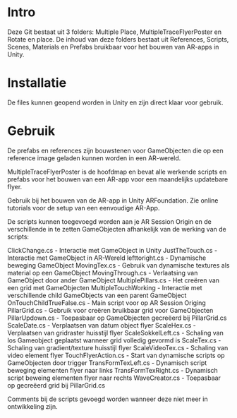 # Intro

Deze Git bestaat uit 3 folders: Multiple Place, MultipleTraceFlyerPoster en Rotate en place. De inhoud van deze folders bestaat uit References, Scripts, Scenes, Materials en Prefabs bruikbaar voor het bouwen van AR-apps in Unity.

# Installatie

De files kunnen geopend worden in Unity en zijn direct klaar voor gebruik.

# Gebruik

De prefabs en references zijn bouwstenen voor GameObjecten die op een reference image geladen kunnen worden in een AR-wereld.

MultipleTraceFlyerPoster is de hoofdmap en bevat alle werkende scripts en prefabs voor het bouwen van een AR-app voor een maandelijks updatebare flyer. 

Gebruik bij het bouwen van de AR-app in Unity ARFoundation. Zie online tutorials voor de setup van een eenvoudige AR-App.

De scripts kunnen toegevoegd worden aan je AR Session Origin en de verschillende in te zetten GameObjecten afhankelijk van de werking van de scripts:

ClickChange.cs - Interactie met GameObject in Unity
JustTheTouch.cs - Interactie met GameObject in AR-Wereld
lefttoright.cs - Dynamische beweging GameObject
MovingTex.cs - Gebruik van dynamische textures als material op een GameObject
MovingThrough.cs - Verlaatsing van GameObject door ander GameObject
MultiplePillars.cs - Het creëren van een grid met GameObjecten
MultipleTouchWorking - Interactie met verschillende child GameObjects van een parent GameObject 
OnTouchChildTrueFalse.cs - Main script voor op AR Session Origing
PillarGrid.cs - Gebruik voor creëren bruikbaar grid voor GameObjecten
PillarUpdown.cs - Toepasbaar op GameObjecten gecreëerd bij PillarGrid.cs
ScaleDate.cs - Verplaatsen van datum object flyer
ScaleHex.cs - Verplaatsen van gridraster huisstijl flyer
ScaleSokkelLeft.cs - Schaling van los Gameobject geplaatst wanneer grid volledig gevormd is
ScaleTex.cs - Schaling van gradient/texture huisstijl flyer
ScaleVideoTex.cs - Schaling van video element flyer
TouchFlyerAction.cs - Start van dynamische scripts op GameObjecten door trigger
TransFormTexLeft.cs - Dynamisch script beweging elementen flyer naar links
TransFormTexRight.cs - Dynamisch script beweing elementen flyer naar rechts
WaveCreator.cs - Toepasbaar op gecreëerd grid bij PillarGrid.cs

Comments bij de scripts gevoegd worden wanneer deze niet meer in ontwikkeling zijn.

